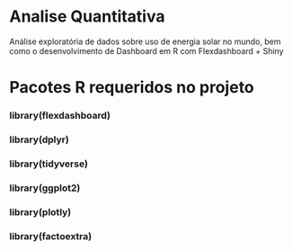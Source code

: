 # Analise Quantitativa

Análise exploratória de dados sobre uso de energia solar no mundo, bem como o desenvolvimento de Dashboard em R com Flexdashboard + Shiny

# Pacotes R requeridos no projeto

### library(flexdashboard)
### library(dplyr)
### library(tidyverse)
### library(ggplot2)
### library(plotly)
### library(factoextra)
